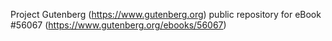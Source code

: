 Project Gutenberg (https://www.gutenberg.org) public repository for
eBook #56067 (https://www.gutenberg.org/ebooks/56067)
